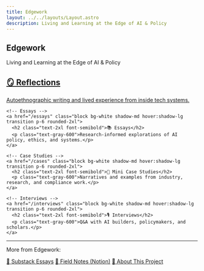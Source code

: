 ```yaml
---
title: Edgework
layout: ../../layouts/Layout.astro
description: Living and Learning at the Edge of AI & Policy
---
```


<section class="prose mx-auto px-4 py-8">
  <h1 class="text-4xl font-bold mb-4">Edgework</h1>
  <p class="text-xl text-gray-600 mb-8">
    Living and Learning at the Edge of AI & Policy
  </p>

  <div class="grid grid-cols-1 md:grid-cols-2 gap-6">
    <!-- Reflections -->
    <a href="/reflections" class="block bg-white shadow-md hover:shadow-lg transition p-6 rounded-2xl">
      <h2 class="text-2xl font-semibold">🪞 Reflections</h2>
      <p class="text-gray-600">Autoethnographic writing and lived experience from inside tech systems.</p>
    </a>

    <!-- Essays -->
    <a href="/essays" class="block bg-white shadow-md hover:shadow-lg transition p-6 rounded-2xl">
      <h2 class="text-2xl font-semibold">📚 Essays</h2>
      <p class="text-gray-600">Research-informed explorations of AI policy, ethics, and systems.</p>
    </a>

    <!-- Case Studies -->
    <a href="/cases" class="block bg-white shadow-md hover:shadow-lg transition p-6 rounded-2xl">
      <h2 class="text-2xl font-semibold">📁 Mini Case Studies</h2>
      <p class="text-gray-600">Narratives and examples from industry, research, and compliance work.</p>
    </a>

    <!-- Interviews -->
    <a href="/interviews" class="block bg-white shadow-md hover:shadow-lg transition p-6 rounded-2xl">
      <h2 class="text-2xl font-semibold">🎙️ Interviews</h2>
      <p class="text-gray-600">Q&A with AI builders, policymakers, and scholars.</p>
    </a>
  </div>

  <hr class="my-10" />

  <div class="space-y-4 text-center">
    <p class="text-gray-600">More from Edgework:</p>
    <div class="flex flex-col sm:flex-row justify-center gap-4">
      <a href="https://edgework.substack.com" class="underline text-blue-600">📰 Substack Essays</a>
      <a href="https://www.notion.so/" class="underline text-blue-600">📓 Field Notes (Notion)</a>
      <a href="/about" class="underline text-blue-600">🧠 About This Project</a>
    </div>
  </div>
</section>